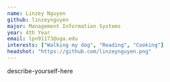 ```yaml
---
name: Linzey Nguyen
github: linzeynguyen
major: Management Information Systems
year: 4th Year
email: lpn91173@uga.edu
interests: ["Walking my dog", "Reading", "Cooking"]
headshot: "https://github.com/linzeynguyen.png"
---
```

describe-yourself-here
